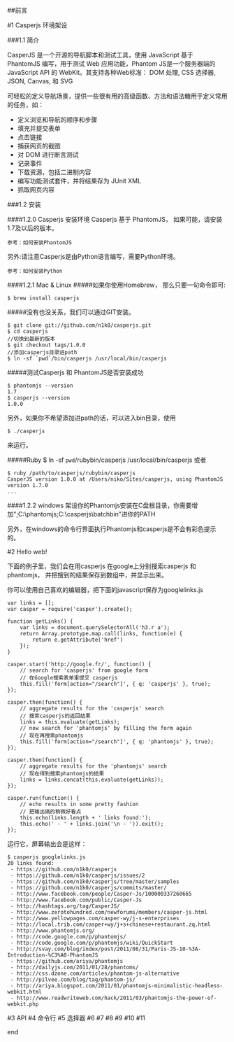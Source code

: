 ##前言





#1 Casperjs 环境架设

###1.1 简介

CasperJS 是一个开源的导航脚本和测试工具，使用 JavaScript 基于 PhantomJS 编写，用于测试 Web 应用功能，Phantom JS是一个服务器端的 JavaScript API 的 WebKit。其支持各种Web标准： DOM 处理, CSS 选择器, JSON, Canvas, 和 SVG

可轻松的定义导航场景，提供一些很有用的高级函数、方法和语法糖用于定义常用的任务，如：

- 定义浏览和导航的顺序和步骤
- 填充并提交表单
- 点击链接
- 捕获网页的截图
- 对 DOM 进行断言测试
- 记录事件
- 下载资源，包括二进制内容
- 编写功能测试套件，并将结果存为 JUnit XML
- 抓取网页内容

###1.2 安装

####1.2.0 Casperjs 安装环境
Casperjs 基于 PhantomJS， 如果可能，请安装1.7及以后的版本。

	参考：如何安装PhantomJS

另外:请注意Casperjs是由Python语言编写，需要Python环境。

	参考：如何安装Python

####1.2.1 Mac & Linux
#####如果你使用Homebrew， 那么只要一句命令即可:
```script
$ brew install casperjs
```
#####没有也没关系，我们可以通过GIT安装。
```script
$ git clone git://github.com/n1k0/casperjs.git
$ cd casperjs
//切换到最新的版本
$ git checkout tags/1.0.0
//添加casperjs目录进path
$ ln -sf `pwd`/bin/casperjs /usr/local/bin/casperjs
```
#####测试Casperjs 和 PhantomJS是否安装成功
```script
$ phantomjs --version
1.7
$ casperjs --version
1.0.0
```
另外，如果你不希望添加进path的话，可以进入bin目录，使用
```script
$ ./casperjs
```
来运行。

#####Ruby
	$ ln -sf `pwd`/rubybin/casperjs /usr/local/bin/casperjs
或者
```script
$ ruby /path/to/casperjs/rubybin/casperjs
CasperJS version 1.0.0 at /Users/niko/Sites/casperjs, using PhantomJS version 1.7.0
...
```

####1.2.2 windows
架设你的Phantomjs安装在C盘根目录，你需要增加";C:\phantomjs;C:\casperjs\batchbin"进你的PATH

另外，在windows的命令行界面执行Phantomjs和casperjs是不会有彩色提示的。


#2 Hello web!

下面的例子里，我们会在用casperjs 在google上分别搜索casperjs 和phantomjs， 并把搜到的结果保存到数组中，并显示出来。

你可以使用自己喜欢的编辑器，把下面的javascript保存为googlelinks.js
```script
var links = [];
var casper = require('casper').create();

function getLinks() {
    var links = document.querySelectorAll('h3.r a');
    return Array.prototype.map.call(links, function(e) {
        return e.getAttribute('href')
    });
}

casper.start('http://google.fr/', function() {
    // search for 'casperjs' from google form
    // 在Google搜索表单里提交 casperjs
    this.fill('form[action="/search"]', { q: 'casperjs' }, true);
});

casper.then(function() {
    // aggregate results for the 'casperjs' search
    // 搜索casperjs的返回结果
    links = this.evaluate(getLinks);
    // now search for 'phantomjs' by filling the form again
    // 现在再搜索phantomjs
    this.fill('form[action="/search"]', { q: 'phantomjs' }, true);
});

casper.then(function() {
    // aggregate results for the 'phantomjs' search
    // 现在得到搜索phantomjs的结果
    links = links.concat(this.evaluate(getLinks));
});

casper.run(function() {
    // echo results in some pretty fashion
    // 把输出搞的稍微好看点
    this.echo(links.length + ' links found:');
    this.echo(' - ' + links.join('\n - ')).exit();
});
```

运行它，屏幕输出会是这样：
```script
$ casperjs googlelinks.js
20 links found:
 - https://github.com/n1k0/casperjs
 - https://github.com/n1k0/casperjs/issues/2
 - https://github.com/n1k0/casperjs/tree/master/samples
 - https://github.com/n1k0/casperjs/commits/master/
 - http://www.facebook.com/people/Casper-Js/100000337260665
 - http://www.facebook.com/public/Casper-Js
 - http://hashtags.org/tag/CasperJS/
 - http://www.zerotohundred.com/newforums/members/casper-js.html
 - http://www.yellowpages.com/casper-wy/j-s-enterprises
 - http://local.trib.com/casper+wy/j+s+chinese+restaurant.zq.html
 - http://www.phantomjs.org/
 - http://code.google.com/p/phantomjs/
 - http://code.google.com/p/phantomjs/wiki/QuickStart
 - http://svay.com/blog/index/post/2011/08/31/Paris-JS-10-%3A-Introduction-%C3%A0-PhantomJS
 - https://github.com/ariya/phantomjs
 - http://dailyjs.com/2011/01/28/phantoms/
 - http://css.dzone.com/articles/phantom-js-alternative
 - http://pilvee.com/blog/tag/phantom-js/
 - http://ariya.blogspot.com/2011/01/phantomjs-minimalistic-headless-webkit.html
 - http://www.readwriteweb.com/hack/2011/03/phantomjs-the-power-of-webkit.php
```


#3 API
#4 命令行
#5 选择器
#6 
#7 
#8 
#9 
#10 
#11 





end


